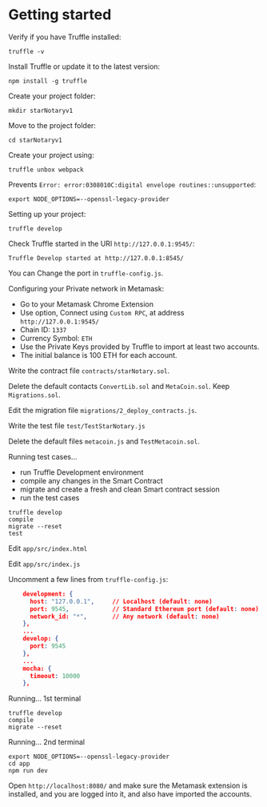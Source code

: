 # Getting started

Verify if you have Truffle installed:

```
truffle -v
```

Install Truffle or update it to the latest version:

```
npm install -g truffle
```

Create your project folder:
```
mkdir starNotaryv1
```

Move to the project folder:
```
cd starNotaryv1
```

Create your project using:
```
truffle unbox webpack
```

Prevents `Error: error:0308010C:digital envelope routines::unsupported`:
```
export NODE_OPTIONS=--openssl-legacy-provider
```

Setting up your project:
```
truffle develop
```

Check Truffle started in the URl `http://127.0.0.1:9545/`:

`Truffle Develop started at http://127.0.0.1:8545/`

You can Change the port in `truffle-config.js`.

Configuring your Private network in Metamask:

- Go to your Metamask Chrome Extension
- Use option, Connect using `Custom RPC`, at address `http://127.0.0.1:9545/`
- Chain ID: `1337`
- Currency Symbol: `ETH`
- Use the Private Keys provided by Truffle to import at least two accounts.
- The initial balance is 100 ETH for each account.

Write the contract file `contracts/starNotary.sol`.

Delete the default contacts `ConvertLib.sol` and `MetaCoin.sol`. Keep `Migrations.sol`.

Edit the migration file `migrations/2_deploy_contracts.js`.

Write the test file `test/TestStarNotary.js`

Delete the default files `metacoin.js` and `TestMetacoin.sol`.

Running test cases...
- run Truffle Development environment
- compile any changes in the Smart Contract
- migrate and create a fresh and clean Smart contract session
- run the test cases
```
truffle develop
compile
migrate --reset
test
```

Edit `app/src/index.html`

Edit `app/src/index.js`

Uncomment a few lines from `truffle-config.js`:
```json
    development: {
      host: "127.0.0.1",     // Localhost (default: none)
      port: 9545,            // Standard Ethereum port (default: none)
      network_id: "*",       // Any network (default: none)
    },
    ...
    develop: {
      port: 9545
    },
    ...
    mocha: {
      timeout: 10000
    },
```

Running... 1st terminal
```
truffle develop
compile
migrate --reset
```

Running... 2nd terminal
```
export NODE_OPTIONS=--openssl-legacy-provider
cd app
npm run dev
```

Open `http://localhost:8080/` and make sure the Metamask extension is installed, and you are logged into it, and also have imported the accounts.


